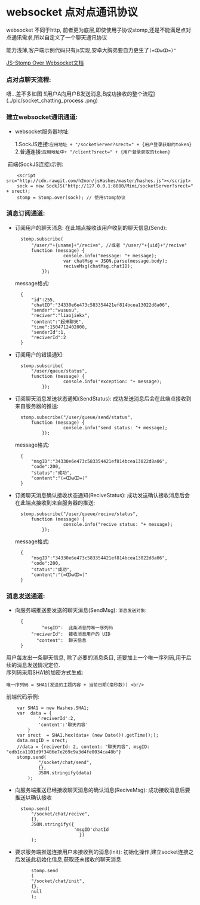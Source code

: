 # websocket 点对点通讯协议

websocket 不同于http, 前者更为底层,即使使用子协议stomp,还是不能满足点对点通讯需求,所以自定义了一个聊天通讯协议


能力浅薄,客户端示例代码只有js实现,安卓大胸弟要自力更生了`(=ↀωↀ=)"`

[JS-Stomp Over Websocket文档](https://segmentfault.com/a/1190000006617344)

### 点对点聊天流程:
唔...差不多如图
![用户A向用户B发送消息,B成功接收的整个流程](../pic/socket_chatting_process .png)

### 建立websocket通讯通道:

- websocket服务器地址:
  
  1.SockJS连接:`应用地址 + "/socketServer?srect=" + {用户登录获取的token}`<br/>
  2.普通连接:`应用地址中+ "/client?srect=" + {用户登录获取的token}`
	

  前端(SockJS连接)示例:
  		
		<script src="http://cdn.rawgit.com/h2non/jsHashes/master/hashes.js"></script>
		sock = new SockJS("http://127.0.0.1:8080/Mimi/socketServer?srect=" + srect);
		stomp = Stomp.over(sock); // 使用stomp协议


### 消息订阅通道:
	
- 订阅用户的聊天消息:
在此端点接收该用户收到的聊天信息(Send):
 
		stomp.subscribe(
			"/user/"+{uname}+"/recive", //或者 "/user/"+{uid}+"/recive"
			function (message) {
						console.info("message: "+ message);
						var chatMsg = JSON.parse(message.body);
						reciveMsg(chatMsg.chatID);
				});

  message格式:

		{
			"id":255,
			"chatID":"34330e6e473c583354421ef814bcea13022d8a06",
			"sender":"wususu",
			"reciver":"liaojiekx",
			"content":"起来聊天",
			"time":1504712402000,
			"senderId":1,
			"reciverId":2
		}

- 订阅用户的错误通知:
  
 		stomp.subscribe(
			"/user/queue/status", 
			function (message) {
						console.info("exception: "+ message);
				});

- 订阅聊天消息发送状态通知(SendStatus):
成功发送消息后会在此端点接收到来自服务器的推送:

  		stomp.subscribe("/user/queue/send/status", 
			function (message) {
						console.info("send status: "+ message);
				});	
  message格式:
	
		{
			"msgID":"34330e6e473c583354421ef814bcea13022d8a06",
			"code":200,
			"status":"成功",
			"content":"(=ↀωↀ=)"
		}


- 订阅聊天消息确认接收状态通知(ReciveStatus):
成功发送确认接收消息后会在此端点接收到来自服务器的推送:

  		stomp.subscribe("/user/queue/recive/status",
			function (message) {
						console.info("recive status: "+ message);
				});

  message格式:

		{
			"msgID":"34330e6e473c583354421ef814bcea13022d8a06",
			"code":200,
			"status":"成功",
			"content":"(=ↀωↀ=)"
		}
	


### 消息发送通道:

- 向服务端推送要发送的聊天消息(SendMsg):
`消息发送对象`: 

		{
			    "msgID":  此条消息的唯一序列码
			"reciverId":  接收消息用户的 UID
			  "content":  聊天信息
		}

用户每发出一条聊天信息, 除了必要的消息条目, 还要加上一个唯一序列码,用于后续的消息发送情况定位.<br/>
序列码采用SHA1的加密方式生成: 

`唯一序列码 = SHA1(发送的主题内容 + 当前日期(毫秒数)) <br/>`
	
前端代码示例:
  
		var SHA1 = new Hashes.SHA1;
		var  data = {
				'reciverId':2,
				'content':'聊天内容'
			}
		var srect  = SHA1.hex(data+ (new Date()).getTime(););
		data.msgID = srect;	
		//data = {reciverId: 2, content: "聊天内容", msgID: 	"edb1ca1101d9f3406e7e269c9a3d4fe0034ca48b"}			
		stomp.send(
				"/socket/chat/send",
				{},
				JSON.stringify(data)
			);

- 向服务端推送已经接收聊天消息的确认消息(ReciveMsg):
成功接收消息后要推送以确认接收

		stomp.send(
			"/socket/chat/recive",
			{},
			JSON.stringify({
	                		'msgID'chatId
	                		  })
			);

- 要求服务端推送连接用户未接收到的消息(Init):
初始化操作,建立socket连接之后发送此初始化信息,获取还未接收的聊天消息

			stomp.send
			(
			"/socket/chat/init",
			{}, 
			null
			);


